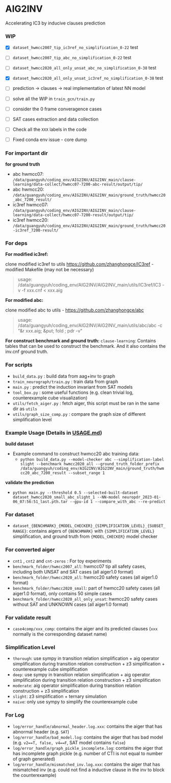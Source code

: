 # AIG2INV

Accelerating IC3 by inducive clauses prediction

### WIP
* [x] `dataset_hwmcc2007_tip_ic3ref_no_simplification_0-22` test
* [ ] `dataset_hwmcc2007_tip_abc_no_simplification_0-22` test
* [ ] `dataset_hwmcc2020_all_only_unsat_abc_no_simplification_0-38` test
* [x] `dataset_hwmcc2020_all_only_unsat_ic3ref_no_simplification_0-38` test
* [ ] prediction -> clauses -> real implementation of latest NN model
* [ ] solve all the WIP in `train_gcn/train.py`
* [ ] consider the 0 frame converagence cases
* [ ] SAT cases extraction and data collection
* [ ] Check all the `XXX` labels in the code
* [ ] Fixed conda env issue - core dump


### For important dir

**for ground truth**
* abc hwmcc07: `/data/guangyuh/coding_env/AIG2INV/AIG2INV_main/clause-learning/data-collect/hwmcc07-7200-abc-result/output/tip/`
* abc hwmcc20: `/data/guangyuh/coding_env/AIG2INV/AIG2INV_main/ground_truth/hwmcc20_abc_7200_result/`
* ic3ref hwmcc07: `/data/guangyuh/coding_env/AIG2INV/AIG2INV_main/clause-learning/data-collect/hwmcc07-7200-result/output/tip/`
* ic3ref hwmcc20: `/data/guangyuh/coding_env/AIG2INV/AIG2INV_main/ground_truth/hwmcc20-ic3ref_7200-result/`

### For deps

**For modified ic3ref:**

clone modified ic3ref to utils
https://github.com/zhanghongce/IC3ref - modified Makefile (may not be necessary)

> usage: /data/guangyuh/coding_env/AIG2INV/AIG2INV_main/utils/IC3ref/IC3 -v -f xxx.cnf < xxx.aig

**For modified abc:**

clone modified abc to utils - https://github.com/zhanghongce/abc

> usage: /data/guangyuh/coding_env/AIG2INV/AIG2INV_main/utils/abc/abc -c "&r xxx.aig; &put; fold ; pdr -v"

**For construct benchmark and ground truth:**
`clause-learning`: Contains tables that can be used to construct the benchmark. And it also contains the inv.cnf ground truth.

### For scripts
* `build_data.py` : build data from aag+inv to graph
* `train_neurograph/train.py` : train data from graph
* `main.py` : predict the induction invariant from SAT models
* `tool_box.py` : some useful functions (e.g. clean trivial log, counterexample cube visualization)
* `utils/fetch_aiger.py` : fetch aiger, this script must be ran in the same dir as `utils`
* `utils/graph_size_comp.py` : compare the graph size of different simplification level

### Example Usage (Details in [USAGE.md](./USAGE.md))
**build dataset**
* Example command to construct hwmcc20 abc training data:
    * `python build_data.py --model-checker abc --simplification-label slight --benchmark hwmcc2020_all --ground_truth_folder_prefix /data/guangyuh/coding_env/AIG2INV/AIG2INV_main/ground_truth/hwmcc20_abc_7200_result --subset_range 1`

**validate the prediction**
* `python main.py --threshold 0.5 --selected-built-dataset dataset_hwmcc2020_small_abc_slight_1 --NN-model neuropdr_2023-01-06_07:56:51_last.pth.tar --gpu-id 1 --compare_with_abc --re-predict`

### For dataset
* `dataset_{BENCHMARK}_{MODEL_CHECKER}_{SIMPLIFICATION_LEVEL}_{SUBSET_RANGE}`: contains aigers of `{BENCHMARK}` with `{SIMPLIFICATION_LEVEL}` simplification, and ground truth from `{MODEL_CHECKER}` model checker

### For converted aiger
* `cnt1` , `cnt2` and `cnt-zeros` : For toy experiments
* `benchmark_folder/hwmcc2007_all`: hwmcc07 tip all safety cases, including both UNSAT and SAT cases (all aiger1.0 format)
* `benchmark_folder/hwmcc2020_all`: hwmcc20 safety cases (all aiger1.0 format)
* `benchmark_folder/hwmcc2020_small`: part of hwmcc20 safety cases (all aiger1.0 format), only contains 50 simple cases
* `benchmark_folder/hwmcc2020_all_only_unsat`: hwmcc20 safety cases without SAT and UNKNOWN cases (all aiger1.0 format)

### For validate result
* `case4comp/xxx_comp`: contains the aiger and its predicted clauses (`xxx` normally is the corresponding dataset name)

### Simplification Level
* `thorough`: use sympy in transition relation simplification + aig operator simplification during transition relation construction + z3 simplification + counterexample cube simplification
* `deep`: use sympy in transition relation simplification + aig operator simplification during transition relation construction + z3 simplification
* `moderate`: aig operator simplification during transition relation construction + z3 simplification
* `slight`: z3 simplification + ternary simulation
* `naive`: only use sympy to simplify the counterexample cube

### For Log
* `log/error_handle/abnormal_header.log.xxx`: contains the aiger that has abnormal header (e.g. `SAT`)
* `log/error_handle/bad_model.log`: contains the aiger that has bad model (e.g. `v2==T, false, v4==F`, SAT model contains `false`)
* `log/error_handle/graph_pickle_incomplete.log`: contains the aiger that has incomplete graph pickle (e.g. number of CTI is not equal to number of graph generated)
* `log/error_handle/mismatched_inv.log.xxx`: contains the aiger that has mismatched inv (e.g. could not find a inductive clause in the inv to block the counterexample)
